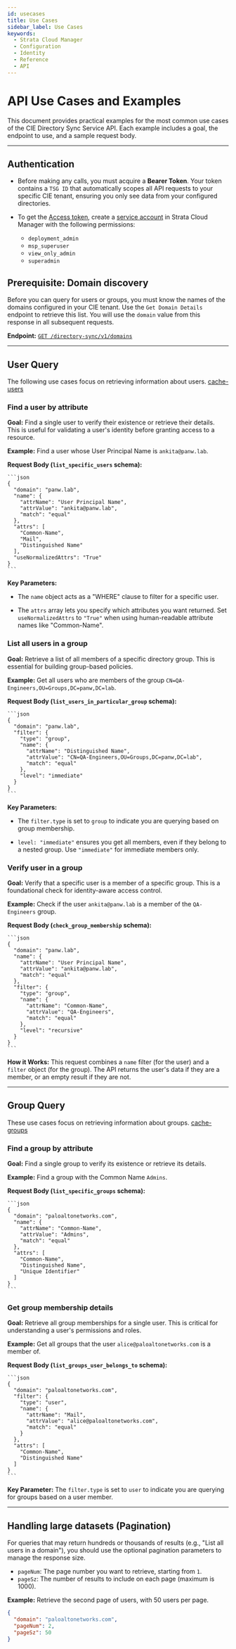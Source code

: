 ```yaml
---
id: usecases
title: Use Cases
sidebar_label: Use Cases
keywords:
  - Strata Cloud Manager
  - Configuration
  - Identity
  - Reference
  - API
---
```


# API Use Cases and Examples

This document provides practical examples for the most common use cases of the CIE Directory Sync Service API. Each example includes a goal, the endpoint to use, and a sample request body.

---

## Authentication

* Before making any calls, you must acquire a **Bearer Token**. Your token contains a `TSG ID` that automatically scopes all API requests to your specific CIE tenant, ensuring you only see data from your configured directories.

* To get the [Access token](https://pan.dev/sase/api/auth/post-auth-v-1-oauth-2-access-token/), create a [service account](https://pan.dev/scm/docs/service-accounts/) in Strata Cloud Manager with the following permissions: 
  * ```deployment_admin```
  * ```msp_superuser```
  * ```view_only_admin```
  * ```superadmin```


## Prerequisite: Domain discovery

Before you can query for users or groups, you must know the names of the domains configured in your CIE tenant. Use the `Get Domain Details` endpoint to retrieve this list. You will use the `domain` value from this response in all subsequent requests.

**Endpoint:** [`GET /directory-sync/v1/domains`](/scm/api/config/ciedss/get-directory-sync-v-1-domains/)

---

## User Query

The following use cases focus on retrieving information about users. [cache-users](/scm/api/config/ciedss/post-directory-sync-v-1-cache-users/)

### Find a user by attribute

**Goal:** Find a single user to verify their existence or retrieve their details. This is useful for validating a user's identity before granting access to a resource.

**Example:** Find a user whose User Principal Name is `ankita@panw.lab`.

  **Request Body (`list_specific_users` schema):**

    ```json
    {
      "domain": "panw.lab",
      "name": {
        "attrName": "User Principal Name",
        "attrValue": "ankita@panw.lab",
        "match": "equal"
      },
      "attrs": [
        "Common-Name",
        "Mail",
        "Distinguished Name"
      ],
      "useNormalizedAttrs": "True"
    }
    ```
  **Key Parameters:**
    
  * The `name` object acts as a "WHERE" clause to filter for a specific user.

  * The `attrs` array lets you specify which attributes you want returned. Set `useNormalizedAttrs` to `"True"` when using human-readable attribute names like "Common-Name".


### List all users in a group

**Goal:** Retrieve a list of all members of a specific directory group. This is essential for building group-based policies. 

**Example:** Get all users who are members of the group `CN=QA-Engineers,OU=Groups,DC=panw,DC=lab`.

  **Request Body (`list_users_in_particular_group` schema):**


    ```json
    {
      "domain": "panw.lab",
      "filter": {
        "type": "group",
        "name": {
          "attrName": "Distinguished Name",
          "attrValue": "CN=QA-Engineers,OU=Groups,DC=panw,DC=lab",
          "match": "equal"
        },
        "level": "immediate"
      }
    }
    ```
 **Key Parameters:**
  * The `filter.type` is set to `group` to indicate you are querying based on group membership.

  * `level: "immediate"` ensures you get all members, even if they belong to a nested group. Use `"immediate"` for immediate members only.

### Verify user in a group

**Goal:** Verify that a specific user is a member of a specific group. This is a foundational check for identity-aware access control.

**Example:** Check if the user `ankita@panw.lab` is a member of the `QA-Engineers` group.

  **Request Body (`check_group_membership` schema):**


    ```json
    {
      "domain": "panw.lab",
      "name": {
        "attrName": "User Principal Name",
        "attrValue": "ankita@panw.lab",
        "match": "equal"
      },
      "filter": {
        "type": "group",
        "name": {
          "attrName": "Common-Name",
          "attrValue": "QA-Engineers",
          "match": "equal"
        },
        "level": "recursive"
      }
    }
    ```
  **How it Works:** This request combines a `name` filter (for the user) and a `filter` object (for the group). The API returns the user's data if they are a member, or an empty result if they are not.

---

## Group Query

These use cases focus on retrieving information about groups. [cache-groups](/scm/api/config/ciedss/post-directory-sync-v-1-cache-groups/)

### Find a group by attribute

**Goal:** Find a single group to verify its existence or retrieve its details.

**Example:** Find a group with the Common Name `Admins`.

  **Request Body (`list_specific_groups` schema):**

   
    ```json
    {
      "domain": "paloaltonetworks.com",
      "name": {
        "attrName": "Common-Name",
        "attrValue": "Admins",
        "match": "equal"
      },
      "attrs": [
        "Common-Name",
        "Distinguished Name",
        "Unique Identifier"
      ]
    }
    ```

### Get group membership details

**Goal:** Retrieve all group memberships for a single user. This is critical for understanding a user's permissions and roles.

**Example:** Get all groups that the user `alice@paloaltonetworks.com` is a member of.

  **Request Body (`list_groups_user_belongs_to` schema):**

    ```json
    {
      "domain": "paloaltonetworks.com",
      "filter": {
        "type": "user",
        "name": {
          "attrName": "Mail",
          "attrValue": "alice@paloaltonetworks.com",
          "match": "equal"
        }
      },
      "attrs": [
        "Common-Name",
        "Distinguished Name"
      ]
    }
    ```
  **Key Parameter:** The `filter.type` is set to `user` to indicate you are querying for groups based on a user member.

---

## Handling large datasets (Pagination)

For queries that may return hundreds or thousands of results (e.g., "List all users in a domain"), you should use the optional pagination parameters to manage the response size.

* `pageNum`: The page number you want to retrieve, starting from `1`.
* `pageSz`: The number of results to include on each page (maximum is 1000).

**Example:** Retrieve the second page of users, with 50 users per page.

```json
{
  "domain": "paloaltonetworks.com",
  "pageNum": 2,
  "pageSz": 50
}